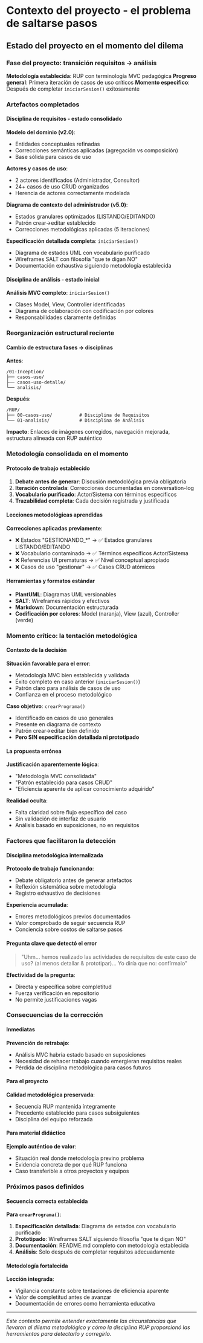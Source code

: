 # Contexto del proyecto - el problema de saltarse pasos

## Estado del proyecto en el momento del dilema

### Fase del proyecto: transición requisitos → análisis

**Metodología establecida**: RUP con terminología MVC pedagógica
**Progreso general**: Primera iteración de casos de uso críticos
**Momento específico**: Después de completar `iniciarSesion()` exitosamente

### Artefactos completados

#### Disciplina de requisitos - estado consolidado

**Modelo del dominio (v2.0)**:
- Entidades conceptuales refinadas
- Correcciones semánticas aplicadas (agregación vs composición)
- Base sólida para casos de uso

**Actores y casos de uso**:
- 2 actores identificados (Administrador, Consultor)
- 24+ casos de uso CRUD organizados
- Herencia de actores correctamente modelada

**Diagrama de contexto del administrador (v5.0)**:
- Estados granulares optimizados (LISTANDO/EDITANDO)
- Patrón crear→editar establecido
- Correcciones metodológicas aplicadas (5 iteraciones)

**Especificación detallada completa**: `iniciarSesion()`
- Diagrama de estados UML con vocabulario purificado
- Wireframes SALT con filosofía "que te digan NO"
- Documentación exhaustiva siguiendo metodología establecida

#### Disciplina de análisis - estado inicial

**Análisis MVC completo**: `iniciarSesion()`
- Clases Model, View, Controller identificadas
- Diagrama de colaboración con codificación por colores
- Responsabilidades claramente definidas

### Reorganización estructural reciente

#### Cambio de estructura fases → disciplinas

**Antes**:
```
/01-Inception/
├── casos-uso/
├── casos-uso-detalle/
└── analisis/
```

**Después**:
```
/RUP/
├── 00-casos-uso/          # Disciplina de Requisitos
└── 01-analisis/           # Disciplina de Análisis
```

**Impacto**: Enlaces de imágenes corregidos, navegación mejorada, estructura alineada con RUP auténtico

### Metodología consolidada en el momento

#### Protocolo de trabajo establecido

1. **Debate antes de generar**: Discusión metodológica previa obligatoria
2. **Iteración controlada**: Correcciones documentadas en conversation-log
3. **Vocabulario purificado**: Actor/Sistema con términos específicos
4. **Trazabilidad completa**: Cada decisión registrada y justificada

#### Lecciones metodológicas aprendidas

**Correcciones aplicadas previamente**:
- ❌ Estados "GESTIONANDO_*" → ✅ Estados granulares LISTANDO/EDITANDO
- ❌ Vocabulario contaminado → ✅ Términos específicos Actor/Sistema
- ❌ Referencias UI prematuras → ✅ Nivel conceptual apropiado
- ❌ Casos de uso "gestionar" → ✅ Casos CRUD atómicos

#### Herramientas y formatos estándar

- **PlantUML**: Diagramas UML versionables
- **SALT**: Wireframes rápidos y efectivos
- **Markdown**: Documentación estructurada
- **Codificación por colores**: Model (naranja), View (azul), Controller (verde)

### Momento crítico: la tentación metodológica

#### Contexto de la decisión

**Situación favorable para el error**:
- Metodología MVC bien establecida y validada
- Éxito completo en caso anterior (`iniciarSesion()`)
- Patrón claro para análisis de casos de uso
- Confianza en el proceso metodológico

**Caso objetivo**: `crearPrograma()`
- Identificado en casos de uso generales
- Presente en diagrama de contexto
- Patrón crear→editar bien definido
- **Pero SIN especificación detallada ni prototipado**

#### La propuesta errónea

**Justificación aparentemente lógica**:
- "Metodología MVC consolidada"
- "Patrón establecido para casos CRUD"
- "Eficiencia aparente de aplicar conocimiento adquirido"

**Realidad oculta**:
- Falta claridad sobre flujo específico del caso
- Sin validación de interfaz de usuario
- Análisis basado en suposiciones, no en requisitos

### Factores que facilitaron la detección

#### Disciplina metodológica internalizada

**Protocolo de trabajo funcionando**:
- Debate obligatorio antes de generar artefactos
- Reflexión sistemática sobre metodología
- Registro exhaustivo de decisiones

**Experiencia acumulada**:
- Errores metodológicos previos documentados
- Valor comprobado de seguir secuencia RUP
- Conciencia sobre costos de saltarse pasos

#### Pregunta clave que detectó el error

> "Uhm... hemos realizado las actividades de requisitos de este caso de uso? (al menos detallar & prototipar)... Yo diría que no: confírmalo"

**Efectividad de la pregunta**:
- Directa y específica sobre completitud
- Fuerza verificación en repositorio
- No permite justificaciones vagas

### Consecuencias de la corrección

#### Inmediatas

**Prevención de retrabajo**:
- Análisis MVC habría estado basado en suposiciones
- Necesidad de rehacer trabajo cuando emergieran requisitos reales
- Pérdida de disciplina metodológica para casos futuros

#### Para el proyecto

**Calidad metodológica preservada**:
- Secuencia RUP mantenida íntegramente
- Precedente establecido para casos subsiguientes
- Disciplina del equipo reforzada

#### Para material didáctico

**Ejemplo auténtico de valor**:
- Situación real donde metodología previno problema
- Evidencia concreta de por qué RUP funciona
- Caso transferible a otros proyectos y equipos

### Próximos pasos definidos

#### Secuencia correcta establecida

**Para `crearPrograma()`**:
1. **Especificación detallada**: Diagrama de estados con vocabulario purificado
2. **Prototipado**: Wireframes SALT siguiendo filosofía "que te digan NO"
3. **Documentación**: README.md completo con metodología establecida
4. **Análisis**: Solo después de completar requisitos adecuadamente

#### Metodología fortalecida

**Lección integrada**:
- Vigilancia constante sobre tentaciones de eficiencia aparente
- Valor de completitud antes de avanzar
- Documentación de errores como herramienta educativa

---

*Este contexto permite entender exactamente las circunstancias que llevaron al dilema metodológico y cómo la disciplina RUP proporcionó las herramientas para detectarlo y corregirlo.*